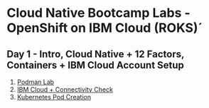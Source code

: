 # Cloud Native Bootcamp Labs - OpenShift on IBM Cloud (ROKS)´

## Day 1 - Intro, Cloud Native + 12 Factors, Containers + IBM Cloud Account Setup

1. [Podman Lab](./lab-01-podman.md)
1. [IBM Cloud + Connectivity Check](./lab-02-connectivity.md)
1. [Kubernetes Pod Creation](./lab-03-kube-pod.md)
